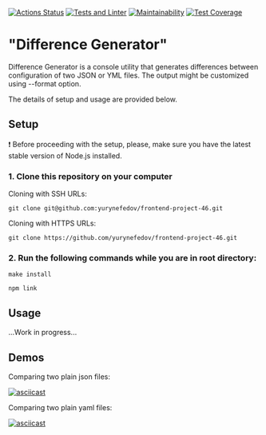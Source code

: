 [![Actions Status](https://github.com/yurynefedov/frontend-project-46/workflows/hexlet-check/badge.svg)](https://github.com/yurynefedov/frontend-project-46/actions)
[![Tests and Linter](https://github.com/yurynefedov/frontend-project-46/actions/workflows/nodejs.yml/badge.svg)](https://github.com/yurynefedov/frontend-project-46/actions/workflows/nodejs.yml)
[![Maintainability](https://api.codeclimate.com/v1/badges/4b7cddd0c9831da76551/maintainability)](https://codeclimate.com/github/yurynefedov/frontend-project-46/maintainability)
[![Test Coverage](https://api.codeclimate.com/v1/badges/4b7cddd0c9831da76551/test_coverage)](https://codeclimate.com/github/yurynefedov/frontend-project-46/test_coverage)

# "Difference Generator"
Difference Generator is a console utility that generates differences between configuration of two JSON or YML files. The output might be customized using --format option.

The details of setup and usage are provided below.

## Setup

:exclamation: Before proceeding with the setup, please, make sure you have the latest stable version of Node.js installed.

### 1. Clone this repository on your computer

Cloning with SSH URLs:
```
git clone git@github.com:yurynefedov/frontend-project-46.git 
```
Cloning with HTTPS URLs:
```
git clone https://github.com/yurynefedov/frontend-project-46.git 
```

### 2. Run the following commands while you are in root directory:

```
make install 
```
```
npm link 
```

## Usage

...Work in progress...

## Demos

Comparing two plain json files:

[![asciicast](https://asciinema.org/a/541298.svg)](https://asciinema.org/a/541298)

Comparing two plain yaml files:

[![asciicast](https://asciinema.org/a/541826.svg)](https://asciinema.org/a/541826)